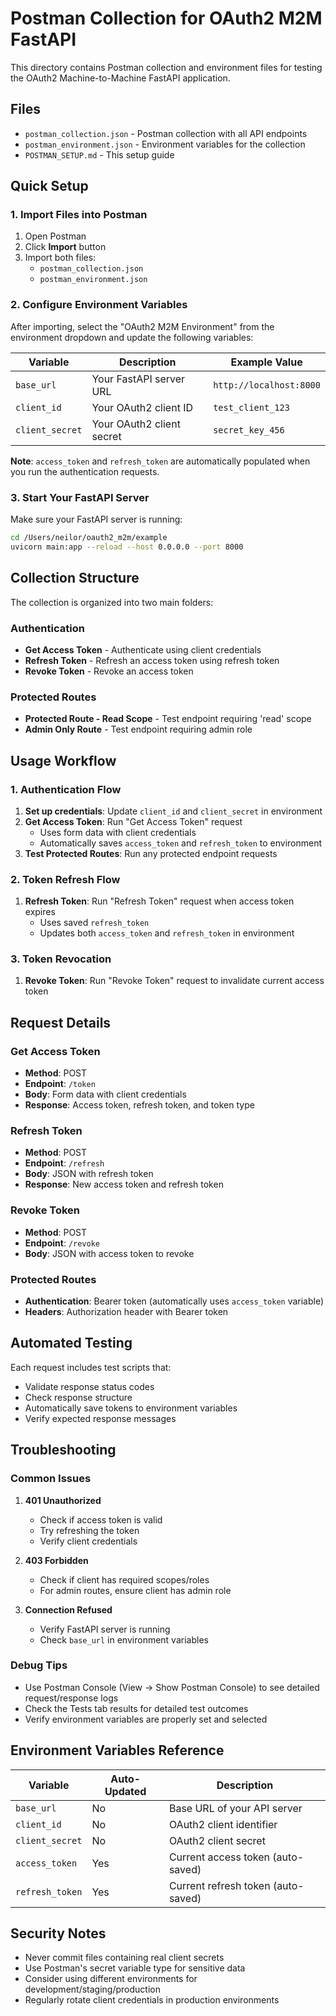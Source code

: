 # Postman Collection for OAuth2 M2M FastAPI

This directory contains Postman collection and environment files for testing the OAuth2 Machine-to-Machine FastAPI application.

## Files

- `postman_collection.json` - Postman collection with all API endpoints
- `postman_environment.json` - Environment variables for the collection
- `POSTMAN_SETUP.md` - This setup guide

## Quick Setup

### 1. Import Files into Postman

1. Open Postman
2. Click **Import** button
3. Import both files:
   - `postman_collection.json`
   - `postman_environment.json`

### 2. Configure Environment Variables

After importing, select the "OAuth2 M2M Environment" from the environment dropdown and update the following variables:

| Variable | Description | Example Value |
|----------|-------------|---------------|
| `base_url` | Your FastAPI server URL | `http://localhost:8000` |
| `client_id` | Your OAuth2 client ID | `test_client_123` |
| `client_secret` | Your OAuth2 client secret | `secret_key_456` |

**Note**: `access_token` and `refresh_token` are automatically populated when you run the authentication requests.

### 3. Start Your FastAPI Server

Make sure your FastAPI server is running:

```bash
cd /Users/neilor/oauth2_m2m/example
uvicorn main:app --reload --host 0.0.0.0 --port 8000
```

## Collection Structure

The collection is organized into two main folders:

### Authentication
- **Get Access Token** - Authenticate using client credentials
- **Refresh Token** - Refresh an access token using refresh token
- **Revoke Token** - Revoke an access token

### Protected Routes
- **Protected Route - Read Scope** - Test endpoint requiring 'read' scope
- **Admin Only Route** - Test endpoint requiring admin role

## Usage Workflow

### 1. Authentication Flow

1. **Set up credentials**: Update `client_id` and `client_secret` in environment
2. **Get Access Token**: Run "Get Access Token" request
   - Uses form data with client credentials
   - Automatically saves `access_token` and `refresh_token` to environment
3. **Test Protected Routes**: Run any protected endpoint requests

### 2. Token Refresh Flow

1. **Refresh Token**: Run "Refresh Token" request when access token expires
   - Uses saved `refresh_token`
   - Updates both `access_token` and `refresh_token` in environment

### 3. Token Revocation

1. **Revoke Token**: Run "Revoke Token" request to invalidate current access token

## Request Details

### Get Access Token
- **Method**: POST
- **Endpoint**: `/token`
- **Body**: Form data with client credentials
- **Response**: Access token, refresh token, and token type

### Refresh Token
- **Method**: POST
- **Endpoint**: `/refresh`
- **Body**: JSON with refresh token
- **Response**: New access token and refresh token

### Revoke Token
- **Method**: POST
- **Endpoint**: `/revoke`
- **Body**: JSON with access token to revoke

### Protected Routes
- **Authentication**: Bearer token (automatically uses `access_token` variable)
- **Headers**: Authorization header with Bearer token

## Automated Testing

Each request includes test scripts that:

- Validate response status codes
- Check response structure
- Automatically save tokens to environment variables
- Verify expected response messages

## Troubleshooting

### Common Issues

1. **401 Unauthorized**
   - Check if access token is valid
   - Try refreshing the token
   - Verify client credentials

2. **403 Forbidden**
   - Check if client has required scopes/roles
   - For admin routes, ensure client has admin role

3. **Connection Refused**
   - Verify FastAPI server is running
   - Check `base_url` in environment variables

### Debug Tips

- Use Postman Console (View → Show Postman Console) to see detailed request/response logs
- Check the Tests tab results for detailed test outcomes
- Verify environment variables are properly set and selected

## Environment Variables Reference

| Variable | Auto-Updated | Description |
|----------|--------------|-------------|
| `base_url` | No | Base URL of your API server |
| `client_id` | No | OAuth2 client identifier |
| `client_secret` | No | OAuth2 client secret |
| `access_token` | Yes | Current access token (auto-saved) |
| `refresh_token` | Yes | Current refresh token (auto-saved) |

## Security Notes

- Never commit files containing real client secrets
- Use Postman's secret variable type for sensitive data
- Consider using different environments for development/staging/production
- Regularly rotate client credentials in production environments

